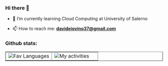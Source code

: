 ### Hi there 👋

- 🌱 I’m currently learning Cloud Computing at University of Salerno

- 📫 How to reach me: **davideiovino37@gmail.com**

<h3 align="left">Github stats:</h3>
<table border="none">
  <td width="50%" display="inline" border="none">
    <div align="left" width="50%" display="inline">
      <img src="https://github-readme-stats.vercel.app/api/top-langs/?username=davideiov&layout=compact&theme=github_dark" alt="Fav Languages" /> 
    </div>
  </td>
  <td border="none">
    <div align="left" width="25%">
      <img src="https://github-readme-stats.vercel.app/api?username=davideiov&hide=issues&theme=github_dark&show_icons=true" alt="My activities"/>
    </div>
  </td>
</table>

<!--
**davideiov/davideiov** is a ✨ _special_ ✨ repository because its `README.md` (this file) appears on your GitHub profile.

Here are some ideas to get you started:

- 🔭 I’m currently working on ...
- 👯 I’m looking to collaborate on ...
- 🤔 I’m looking for help with ...
- 💬 Ask me about ...
- 😄 Pronouns: ...
- ⚡ Fun fact: ...
-->
